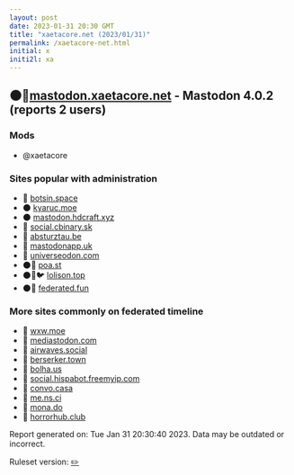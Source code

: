 ```yaml
---
layout: post
date: 2023-01-31 20:30 GMT
title: "xaetacore.net (2023/01/31)"
permalink: /xaetacore-net.html
initial: x
initi2l: xa
---
```


## 🌑🧸[mastodon.xaetacore.net](https://mastodon.xaetacore.net) - Mastodon 4.0.2 (reports 2 users)

### Mods
 * @xaetacore

### Sites popular with administration

* 🐘 [botsin.space](/botsin-space.html)
* 🌑 [kyaruc.moe](/kyaruc-moe.html)
* 🌑 [mastodon.hdcraft.xyz](/mastodon-hdcraft-xyz.html)
* 🐘 [social.cbinary.sk](/social-cbinary-sk.html)
* 🐘 [absturztau.be](/absturztau-be.html)
* 🐘 [mastodonapp.uk](/mastodonapp-uk.html)
* 🐘 [universeodon.com](/universeodon-com.html)
* 🌑🧸 [poa.st](/poa-st.html)
* 🌑🧸🐦 [lolison.top](/lolison-top.html)
* 🌑🧸 [federated.fun](/federated-fun.html)

### More sites commonly on federated timeline

* 🐘 [wxw.moe](/wxw-moe.html)
* 🐘 [mediastodon.com](/mediastodon-com.html)
* 🐘 [airwaves.social](/airwaves-social.html)
* 🐘 [berserker.town](/berserker-town.html)
* 🐘 [bolha.us](/bolha-us.html)
* 🐘 [social.hispabot.freemyip.com](/social-hispabot-freemyip-com.html)
* 🐘 [convo.casa](/convo-casa.html)
* 🐘 [me.ns.ci](/me-ns-ci.html)
* 🐘 [mona.do](/mona-do.html)
* 🐘 [horrorhub.club](/horrorhub-club.html)

Report generated on: Tue Jan 31 20:30:40 2023. Data may be outdated or incorrect.

Ruleset version: [✏️](/version-pencil)
